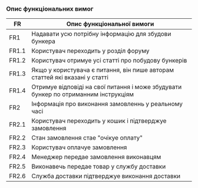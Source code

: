 ### Опис функціональних вимог

|   FR     | Опис функціональної вимоги|
|----------|---------------------------|
| FR1      | Надавати усю потрібну інформацію для збудови бункера|
| FR1.1    | Користувач переходить у розділ форуму |
| FR1.2    | Користувач отримуе усі статті про побудову бункерів|
| FR1.3    | Якщо у користувача є питання, він пише авторам статтей які вказані у статті|
| FR1.4    | Отримуе відповіді на свої питання і може збудувати бункер по отриманним інструкціям |
| FR2      | Інформація про виконання замовленнь у реальному часі |
| FR2.1    | Користувач переходить у кошик і підтверджуе замовлення|
| FR2.2    | Стан замовлення стае "очікуе оплату" |
| FR2.3    | Користувач оплачуе замовлення|
| FR2.4    | Менеджер передае замовлення виконавцям|
| FR2.5    | Виконавечь передае товар у службу доставки|
| FR2.6    | Служба доставки підтверджуе виконання доставки|
